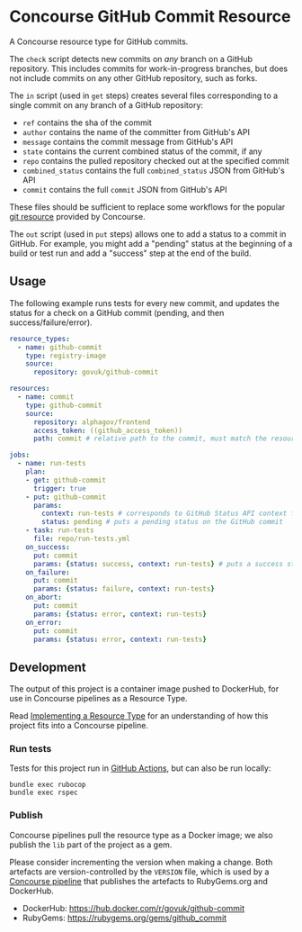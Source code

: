 # Concourse GitHub Commit Resource

A Concourse resource type for GitHub commits.

The `check` script detects new commits on *any* branch on a GitHub repository.
This includes commits for work-in-progress branches, but does not include commits
on any other GitHub repository, such as forks.

The `in` script (used in `get` steps) creates several files corresponding to a
single commit on any branch of a GitHub repository:

* `ref` contains the sha of the commit
* `author` contains the name of the committer from GitHub's API
* `message` contains the commit message from GitHub's API
* `state` contains the current combined status of the commit, if any
* `repo` contains the pulled repository checked out at the specified commit
* `combined_status` contains the full `combined_status` JSON from GitHub's API
* `commit` contains the full `commit` JSON from GitHub's API

These files should be sufficient to replace some workflows for the popular
[git resource](https://github.com/concourse/git-resource) provided by Concourse.

The `out` script (used in `put` steps) allows one to add a status to a commit
in GitHub. For example, you might add a "pending" status at the beginning of
a build or test run and add a "success" step at the end of the build.

## Usage

The following example runs tests for every new commit, and updates the status
for a check on a GitHub commit (pending, and then success/failure/error).

```yaml
resource_types:
  - name: github-commit
    type: registry-image
    source:
      repository: govuk/github-commit

resources:
  - name: commit
    type: github-commit
    source:
      repository: alphagov/frontend
      access_token: ((github_access_token))
      path: commit # relative path to the commit, must match the resource name.

jobs:
  - name: run-tests
    plan:
    - get: github-commit
      trigger: true
    - put: github-commit
      params:
        context: run-tests # corresponds to GitHub Status API context field
        status: pending # puts a pending status on the GitHub commit
    - task: run-tests
      file: repo/run-tests.yml
    on_success:
      put: commit
      params: {status: success, context: run-tests} # puts a success status on the GitHub commit
    on_failure:
      put: commit
      params: {status: failure, context: run-tests}
    on_abort:
      put: commit
      params: {status: error, context: run-tests}
    on_error:
      put: commit
      params: {status: error, context: run-tests}
```

## Development

The output of this project is a container image pushed to DockerHub, for use
in Concourse pipelines as a Resource Type.

Read [Implementing a Resource Type](https://concourse-ci.org/implementing-resource-types.html)
for an understanding of how this project fits into a Concourse pipeline.

### Run tests

Tests for this project run in [GitHub Actions](https://github.com/alphagov/github-commit/actions),
but can also be run locally:

```
bundle exec rubocop
bundle exec rspec
```

### Publish

Concourse pipelines pull the resource type as a Docker image; we also publish
the `lib` part of the project as a gem.

Please consider incrementing the version when making a change. Both artefacts
are version-controlled by the `VERSION` file, which is used by a
[Concourse pipeline][] that publishes the artefacts to RubyGems.org and DockerHub.

- DockerHub: https://hub.docker.com/r/govuk/github-commit
- RubyGems: https://rubygems.org/gems/github_commit

[Concourse pipeline]: https://cd.gds-reliability.engineering/teams/govuk-tools/pipelines/github-commit-resource-type
